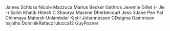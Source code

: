 James Schloss
Nicole Mazzuca
Marius Becker
Gathros
Jeremie Gillet (- Jie -)
Salim Khatib
Hitesh C
Shaurya
Maxime Dherbécourt
Jess 3Jane
Pen Pal
Chinmaya Mahesh
Unlambder
Kjetil Johannessen
CDsigma
Gammison
hsjoihs
DominikRafacz
lulucca12
GuyPozner